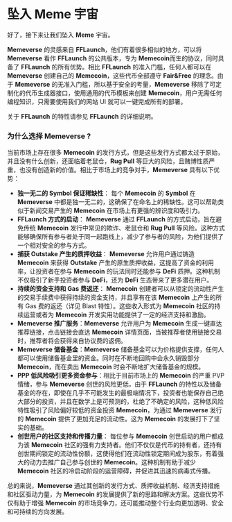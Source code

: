 # 坠入 Meme 宇宙

好了，接下来让我们坠入 **Meme** 宇宙。

**Memeverse** 的灵感来自 **FFLaunch**，他们有着很多相似的地方，可以将 **Memeverse** 看作 **FFLaunch** 的公共版本，专为 **Memecoin**而生的协议，同时具备了 **FFLaunch** 的所有优势。相比 **FFLaunch** 的准入门槛，任何人都可以在 **Memeverse** 创建自己的 **Memecoin**，这些代币全部遵守 **Fair\&Free** 的理念。由于 **Memeverse** 的无准入门槛，所以基于安全的考量，**Memeverse** 移除了可定制化的代币生成器接口，使用通用的代币模板来创建 **Memecoin**，用户无需任何编程知识，只需要使用我们的网站 UI 就可以一键完成所有的部署。

关于 **FFLaunch** 的特性请参见 **FFLaunch** 的详细说明。

### **为什么选择 Memeverse ?**

当前市场上存在很多 **Memecoin** 的发行方式，但是这些发行方式都太过于原始，并且没有什么创新，还面临着老鼠仓，**Rug Pull** 等巨大的风险，且赌博性质严重，也没有创造新的价值。相比于市场上的竞争对手，**Memeverse** 具有以下优势：

* **独一无二的 Symbol 保证稀缺性**： 每个 **Memecoin** 的 **Symbol** 在 **Memeverse** 中都是独一无二的，这确保了在命名上的稀缺性。这可以帮助类似于新闻交易产生的 **Memecoin** 在市场上有更强的辨识度和吸引力。
* **FFLaunch 方式的启动**： **Memeverse** 通过 **FFLaunch** 的方式启动，旨在避免传统 **Memecoin** 发行中常见的欺诈、老鼠仓和 **Rug Pull** 等风险。这种方式能够确保所有参与者处于同一起跑线上，减少了参与者的风险，为他们提供了一个相对安全的参与方式。
* **捕获 Outstake 产生的质押收益**： **Memeverse** 允许用户通过铸造 **Memecoin** 来获得 **Outstake** 产生的原生质押收益，这提高了资金的利用率，让投资者在参与 **Memecoin** 的玩法同时还能参与 **DeFi** 质押。这种机制不仅吸引了新手投资者参与 **DeFi**，还为 **DeFi** 生态带来了更多潜在用户。
* **持续的资金支持和 Gas 费返还**： **Memecoin** 创建者可以从锁定的流动性产生的交易手续费中获得持续的资金支持，并且享有在该 **Memecoin** 上产生的所有 Gas 费的返还（详见 Blast 特性）。这些收入形式为 **Memecoin** 社区的持续运营或者为 **Memecoin** 开发实用功能提供了一定的经济支持和激励。
* **Memeverse 推广服务**：**Memeverse** 允许用户为 **Memecoin** 生成一键直达推荐链接，点击链接会直达 **Memecoin** 详情页面，当被推荐者使用链接交易时，推荐者将会获得来自协议费的返佣。
* **Memeverse 储备基金**：**Memeverse** 储备基金可以为价格提供支撑，任何人都可以使用储备基金里的资金。同时在不断地回购中会永久销毁部分 **Memecoin**，而在卖出 **Memecoin** 时会不断地扩大储备基金的规模。
* **PPP 低风险吸引更多资金参与**：相比于目前市场上的 **Memecoin** 的严重 PVP 情绪，参与 **Memeverse** 创世的风险更低，由于 **FFLaunch** 的特性以及储备基金的存在，即使在几乎不可能发生的最极端情况下，投资者也能保存自己绝大部分的投资，并且在数学上是可预测的，杜绝了不确定的风险，这种低风险特性吸引了风险偏好较低的资金投资 **Memecoin**，为通过 **Memeverse** 发行的 **Memecoin** 提供了更加充足的流动性。这为 **Memecoin** 的发展打下了坚实的基础。
* **创世用户的社区支持和传播力量**： 每位参与 **Memecoin** 创世启动的用户都成为该 **Memecoin** 社区的强有力支持者。他们不仅仅是代币的持有者，还持有创世期间锁定的流动性份额，这使得他们在流动性锁定期间成为股东，有着强大的动力去推广自己参与创世的 **Memecoin**。这种机制有助于减少 **Memecoin** 社区的冷启动阶段的运营障碍，并促进其迅速的病毒式传播。

总的来说，**Memeverse** 通过其创新的发行方式、质押收益机制、经济支持措施和社区驱动力量，为 **Memecoin** 的发展提供了新的思路和解决方案。这些优势不仅有助于增强 **Memecoin** 的市场竞争力，还可能推动整个行业向更加透明、安全和可持续的方向发展。
